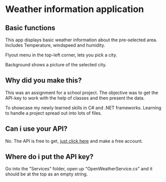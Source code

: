 <H1>Weather information application</H1>

<H2>Basic functions</H2>
<P>This app displays basic weather information about the pre-selected area. Includes Temperature, windspeed and humidity.</P>
<P>Flyout menu in the top-left corner, lets you pick a city.</P>
<P>Background shows a picture of the selected city.</P>

<H2>Why did you make this?</H2>
<p>This was an assignment for a school project. The objective was to get the API-key to work with the help of classes and then present the data.</p>
<p>To showcase my newly learned skills in C# and .NET frameworks. Learning to handle a project spread out into lots of files.</p>

<H2>Can i use your API?</H2>
<P>No. The API is free to get,  <a href="https://openweathermap.org">just click here</a> and make a free account.</P>

<H2>Where do i put the API key?</H2>
<P>Go into the "Services" folder, open up "OpenWeatherService.cs" and it should be at the top as an empty string. </P>

